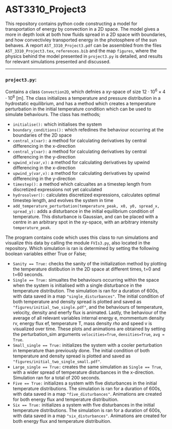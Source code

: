 # AST3310_Project3

This repository contains python code constructing a model for transportation of energy by convection in a 2D space. The model gives a more in depth look at both how fluids spread in a 2D space with boundaries, and how convectivley transported energy in the photosphere of the sun behaves. A report `AST_3310_Project3.pdf` can be assembled from the files `AST_3310_Project3.tex`, `references.bib` and the map `figures`, where the physics behind the model presented in `project3.py` is detailed, and results for relevant simulations presented and discussed. 

-------------------------------------

### `project3.py`: 
Contains a class `Convection2D`, which defnies a xy-space of size $12\cdot10^6\times4\cdot10^6$ [m]. The class initializes a temperature and pressure distribution in a hydrostatic equilibrium, and has a method which creates a temperature perturbation in the initial temperature condition which can be used to simulate behaviours. The class has methods; 

* `initialise():` which initialises the system
* `boundary_conditions():` which refedines the behaviour occurring at the boundaries of the 2D space
* `central_x(var):` a method for calculating derivatives by central differencing in the x-direction
* `central_y(var):` a method for calculating derivatives by central differencing in the y-direction
* `upwind_x(var,v):` a method for calculating derivatives by upwind differencing in the x-direction
* `upwind_y(var,v):` a method for calculating derivatives by upwind differencing in the y-direction
* `timestep():` a method which calcualtes an a timestep length from discretized expressions not yet calculated
* `hydrosolver():` calculates discretized expressions, calculates optimal timestep length, and evolves the system in time
* `add_temperature_perturbation(temperature_peak, x0, y0, spread_x, spread_y):` adds a disturbance in the initial equilibrium condition of temperature. This disturbance is Gaussian, and can be placed with a centre in an arbitrary spot in the xy-space, with an arbitrary intensity `temperature_peak`.

The program contains code which uses this class to run simulations and visualize this data by calling the module `FVIs3.py`, also located in the repository. Which simulation is ran is determined by setting the following boolean variables either True or False; 
* `Sanity == True:` checks the sanity of the initialization method by plotting the temperature distibution in the 2D space at different times, t=0 and t=60 seconds.
* `Single == True:` simualtes the behaviours occurring within the space when the system is initialised with a single disturbance in the temperature distribution. The simulation is ran for a duration of 600s, with data saved in a map `"single_disturbances"`. The initial condition of both temperature and density spread is plotted and saved as `"figures/initial_two_single.pdf"`, and the behaviours of temperature, velocity, density and enerfy flux is animated. Lastly, the behaviour of the average of all relevant variables internal energy e, mommentum density rv, energy flux ef, temperature T, mass density $rho$ and speed v is visualized over time. These plots and animations are obtained by setting the perturbation_sim arguments `velocities=True`, `densities=True`, `avg = True`.
* `Small_single == True:` initializes the system with a cooler perturbation in temperature than previously done.  The initial condition of both temperature and density spread is plotted and saved as `"figures/initial_two_single_small.pdf"`.
* `Large_single == True:` creates the same simulation as `Single == True`, with a wider spread of temperature disturbances in the x-direction. Simulation ran for a total of 200 seconds.
* `Five == True:` initializes a system with five disturbances in the initial temperature distributions. The simulation is ran for a duration of 600s, with data saved in a map `"five_disturbances"`. Animations are created for both energy flux and temperature distribuition.
* `Six == True:` initializes a system with five disturbances in the initial temperature distributions. The simulation is ran for a duration of 600s, with data saved in a map `"six_disturbances"`. Animations are created for both energy flux and temperature distribuition.
